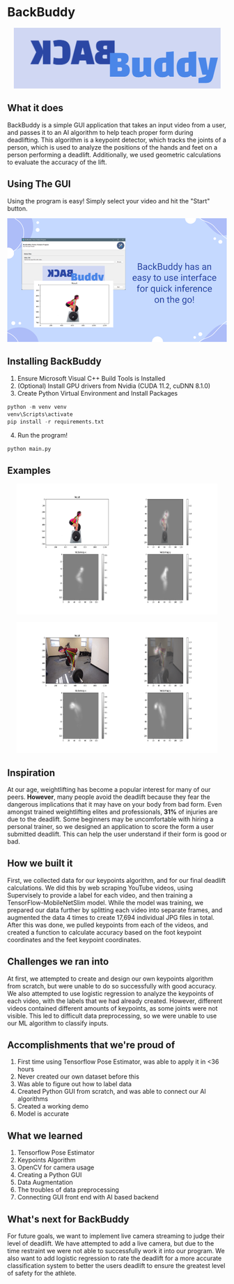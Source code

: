 # BackBuddy

<p align="center">
  <img src="https://github.com/IdeaKing/BackBuddy/blob/main/docs/BackBuddyLogo.png">
</p>

## What it does
BackBuddy is a simple GUI application that takes an input video from a user, and passes it to an AI algorithm to help teach proper form during deadlifting. This algorithm is a keypoint detector, which tracks the joints of a person, which is used to analyze the positions of the hands and feet on a person performing a deadlift. Additionally, we used geometric calculations to evaluate the accuracy of the lift.

## Using The GUI

Using the program is easy! Simply select your video and hit the "Start" button.

<p align="center">
  <img src="https://github.com/IdeaKing/BackBuddy/blob/main/docs/GUI.png">
</p>

## Installing BackBuddy

1. Ensure Microsoft Visual C++ Build Tools is Installed 
2. (Optional) Install GPU drivers from Nvidia (CUDA 11.2, cuDNN 8.1.0)
3. Create Python Virtual Environment and Install Packages

```Python
python -m venv venv
venv\Scripts\activate
pip install -r requirements.txt
```

4. Run the program!

```Python
python main.py
```

## Examples

<p align="center">
  <img width="460" height="300" src="https://github.com/IdeaKing/BackBuddy/blob/main/docs/Figure_1.png">
</p>

<p align="center">
  <img width="460" height="300" src="https://github.com/IdeaKing/BackBuddy/blob/main/docs/Figure_2.png">
</p>

## Inspiration

At our age, weightlifting has become a popular interest for many of our peers. **However**, many people avoid the deadlift because they fear the dangerous implications that it may have on your body from bad form. Even amongst trained weightlifting elites and professionals, **31%** of injuries are due to the deadlift. Some beginners may be uncomfortable with hiring a personal trainer, so we designed an application to score the form a user submitted deadlift. This can help the user understand if their form is good or bad.

## How we built it

First, we collected data for our keypoints algorithm, and for our final deadlift calculations. We did this by web scraping YouTube videos, using Supervisely to provide a label for each video, and then training a TensorFlow-MobileNetSlim model. While the model was training, we prepared our data further by splitting each video into separate frames, and augmented the data 4 times to create 17,694 individual JPG files in total. After this was done, we pulled keypoints from each of the videos, and created a function to calculate accuracy based on the foot keypoint coordinates and the feet keypoint coordinates.

## Challenges we ran into

At first, we attempted to create and design our own keypoints algorithm from scratch, but were unable to do so successfully with good accuracy. We also attempted to use logistic regression to analyze the keypoints of each video, with the labels that we had already created. However, different videos contained different amounts of keypoints, as some joints were not visible. This led to difficult data preprocessing, so we were unable to use our ML algorithm to classify inputs.

## Accomplishments that we're proud of

1. First time using Tensorflow Pose Estimator, was able to apply it in <36 hours
2. Never created our own dataset before this
3. Was able to figure out how to label data
4. Created Python GUI from scratch, and was able to connect our AI algorithms
5. Created a working demo
6. Model is accurate

## What we learned

1. Tensorflow Pose Estimator
2. Keypoints Algorithm
3. OpenCV for camera usage
4. Creating a Python GUI
5. Data Augmentation
6. The troubles of data preprocessing
7. Connecting GUI front end with AI based backend

## What's next for BackBuddy

For future goals, we want to implement live camera streaming to judge their level of deadlift. We have attempted to add a live camera, but due to the time restraint we were not able to successfully work it into our program. We also want to add logistic regression to rate the deadlift for a more accurate classification system to better the users deadlift to ensure the greatest level of safety for the athlete.
